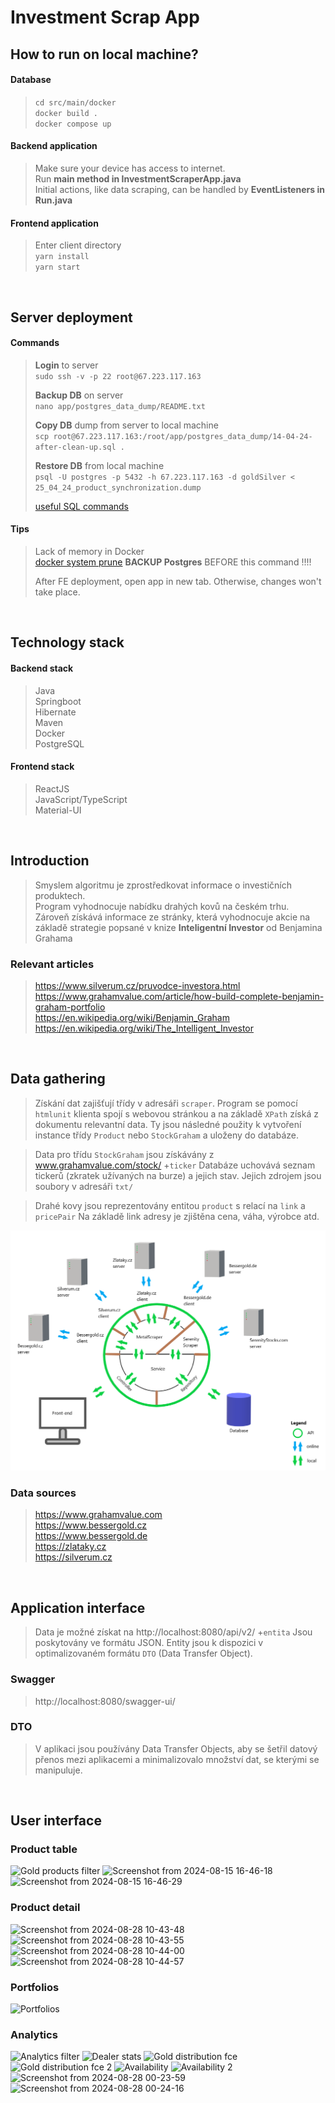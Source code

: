 # Investment Scrap App

## How to run on local machine?
#### Database
>`cd src/main/docker`<br>
>`docker build .`<br>
>`docker compose up`
#### Backend application
>Make sure your device has access to internet.<br>
>Run <b>main method in InvestmentScraperApp.java</b><br>
>Initial actions, like data scraping,
> can be handled by <b>EventListeners in Run.java</b>
#### Frontend application
>Enter client directory <br>
>`yarn install`<br>
>`yarn start`<br>
<br>

## Server deployment

#### Commands
><b>Login</b> to server<br>
>`sudo ssh -v -p 22 root@67.223.117.163`<p>
> <b>Backup DB</b> on server<br>
> `nano app/postgres_data_dump/README.txt`<p>
> <b>Copy DB</b> dump from server to local machine<br>
>`scp root@67.223.117.163:/root/app/postgres_data_dump/14-04-24-after-clean-up.sql .`<p>
> <b>Restore DB</b> from local machine<br>
>`psql -U postgres -p 5432 -h 67.223.117.163 -d goldSilver < 25_04_24_product_synchronization.dump`<p>
> [useful SQL commands](request.sql) <br>

#### Tips
> Lack of memory in Docker<br>
> [docker system prune](https://docs.docker.com/reference/cli/docker/system/prune/)
> <b>BACKUP Postgres</b> BEFORE this command !!!!<p>
> After FE deployment, open app in new tab. Otherwise, changes won't take place.
<br>


## Technology stack 
#### Backend stack
> Java<br>Springboot<br>Hibernate<br>Maven<br>Docker<br>PostgreSQL<br>
>
#### Frontend stack
> ReactJS<br>JavaScript/TypeScript<br>Material-UI<br>
<br>

## Introduction
> Smyslem algoritmu je zprostředkovat informace o investičních produktech. <br>
Program vyhodnocuje nabídku drahých kovů na českém trhu. <br>
Zároveň získává informace ze stránky, která vyhodnocuje akcie na základě 
strategie popsané v knize <b> Inteligentní Investor</b> od Benjamina Grahama

### Relevant articles
> https://www.silverum.cz/pruvodce-investora.html <br>
https://www.grahamvalue.com/article/how-build-complete-benjamin-graham-portfolio <br>
https://en.wikipedia.org/wiki/Benjamin_Graham  
https://en.wikipedia.org/wiki/The_Intelligent_Investor  
<br>

## Data gathering
> Získání dat zajišťují třídy v adresáři `scraper`.
Program se pomocí `htmlunit` klienta spojí s webovou stránkou a na základě `XPath` získá z dokumentu relevantní data. 
Ty jsou následné použity k vytvoření instance třídy `Product` nebo `StockGraham` a uloženy do databáze.

> Data pro třídu `StockGraham` jsou získávány z www.grahamvalue.com/stock/ +`ticker`
Databáze uchovává seznam tickerů (zkratek užívaných na burze) a jejich stav. 
Jejich zdrojem jsou soubory v adresáři `txt/`

>Drahé kovy jsou reprezentovány entitou `product` s relací na `link` a `pricePair` 
Na základě link adresy je zjištěna cena, váha, výrobce atd.

<img src="doc/img/isa_draw/scraper_api_5_legend.png" title="app diagram" alt="app diagram"/>

### Data sources
> https://www.grahamvalue.com<br>
https://www.bessergold.cz<br>
https://www.bessergold.de<br>
https://zlataky.cz<br>
https://silverum.cz<br>

<br>

## Application interface

> Data je možné získat na http://localhost:8080/api/v2/ +`entita` Jsou poskytovány ve formátu JSON.
Entity jsou k dispozici v optimalizovaném formátu `DTO` (Data Transfer Object).

### Swagger
> http://localhost:8080/swagger-ui/

### DTO
> V aplikaci jsou používány Data Transfer Objects, aby se šetřil datový přenos mezi aplikacemi a minimalizovalo množství dat, se kterými se manipuluje.

<br>

## User interface

### Product table
![Gold products filter](https://github.com/user-attachments/assets/deb75c99-2ea2-46d5-96f5-ee83f52ec55e)
![Screenshot from 2024-08-15 16-46-18](https://github.com/user-attachments/assets/60e2c696-bab8-4428-aa9f-dfac9b1bfd96)
![Screenshot from 2024-08-15 16-46-29](https://github.com/user-attachments/assets/c1afb7a8-98dd-4596-b2e2-985eff75561b)
### Product detail
![Screenshot from 2024-08-28 10-43-48](https://github.com/user-attachments/assets/086d4d52-238c-4b6c-8f6a-5d29632172aa)
![Screenshot from 2024-08-28 10-43-55](https://github.com/user-attachments/assets/c531d089-12e5-4a38-baf5-ee97bf47fd00)
![Screenshot from 2024-08-28 10-44-00](https://github.com/user-attachments/assets/168f72ff-5ed2-473f-8cb5-441ffa9fa0a6)
![Screenshot from 2024-08-28 10-44-57](https://github.com/user-attachments/assets/f036b7e2-9244-4d3c-9606-7e166d4743f8)
### Portfolios
![Portfolios](https://github.com/user-attachments/assets/8412783d-639d-450a-92cf-041eed546764)
### Analytics
![Analytics filter](https://github.com/user-attachments/assets/70b6276e-6dbe-47e5-a855-b2f9c2f1dfbc)
![Dealer stats](https://github.com/user-attachments/assets/4dd88f77-2459-4e56-93d3-aec67383f902)
![Gold distribution fce](https://github.com/user-attachments/assets/9e2153ff-0a29-4a70-b77f-6e36c4877777)
![Gold distribution fce 2](https://github.com/user-attachments/assets/fe25d200-a26f-40d5-89f7-9a8cd9e0a1a3)
![Availability](https://github.com/user-attachments/assets/20acb5f4-c619-462c-b231-8f1c0c528982)
![Availability 2](https://github.com/user-attachments/assets/456f1722-752d-4e2d-b1f6-f0a030711519)
![Screenshot from 2024-08-28 00-23-59](https://github.com/user-attachments/assets/08474891-78f2-4e85-93df-4400e4a08725)
![Screenshot from 2024-08-28 00-24-16](https://github.com/user-attachments/assets/769c40e8-f143-4ace-bce0-61794b96a073)

